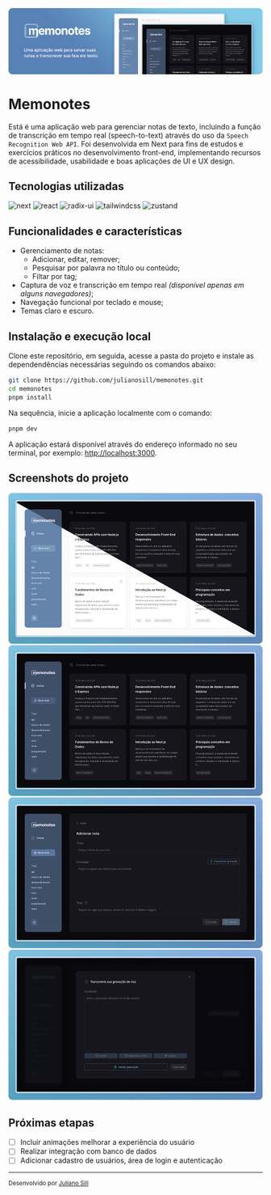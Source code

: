 ![Imagem com o logotipo Memonotes e uma tela inicial da aplicação ao lado](readme/cover-memonotes.png)

# Memonotes

Está é uma aplicação web para gerenciar notas de texto, incluindo a função de transcrição em tempo real (speech-to-text) através do uso da `Speech Recognition Web API`. Foi desenvolvida em Next para fins de estudos e exercícios práticos no desenvolvimento front-end, implementando recursos de acessibilidade, usabilidade e boas aplicações de UI e UX design.

## Tecnologias utilizadas

![next](https://img.shields.io/badge/next.js-292b36?style=for-the-badge&logo=next.js)
![react](https://img.shields.io/badge/react-292b36?style=for-the-badge&logo=react)
![radix-ui](https://img.shields.io/badge/radix-292b36?style=for-the-badge&logo=radixui)
![tailwindcss](https://img.shields.io/badge/tailwindcss-292b36?style=for-the-badge&logo=tailwindcss)
![zustand](https://img.shields.io/badge/zustand-292b36?style=for-the-badge)

## Funcionalidades e características

- Gerenciamento de notas:
  - Adicionar, editar, remover;
  - Pesquisar por palavra no título ou conteúdo;
  - Filtar por tag;
- Captura de voz e transcrição em tempo real *(disponível apenas em alguns navegadores)*;
- Navegação funcional por teclado e mouse;
- Temas claro e escuro.

## Instalação e execução local

Clone este repositório, em seguida, acesse a pasta do projeto e instale as dependendências necessárias seguindo os comandos abaixo:

```bash
git clone https://github.com/julianosill/memonotes.git
cd memonotes
pnpm install
```
Na sequência, inicie a aplicação localmente com o comando:

```bash
pnpm dev
```

A aplicação estará disponível através do endereço informado no seu terminal, por exemplo: [http://localhost:3000](http://localhost:3000).

## Screenshots do projeto

![Tela dividida ao meio exibindo a tela inicial da aplicação nos dois temas: claro e escuro](readme/screenshot-1.png)
![Tela inicial da aplicação](readme/screenshot-2.png)
![Tela com o formulário para adicionar nota](readme/screenshot-3.png)
![Tema com a função de captura de áudio e transcrição](readme/screenshot-4.png)

## Próximas etapas

- [ ] Incluir animações melhorar a experiência do usuário
- [ ] Realizar integração com banco de dados
- [ ] Adicionar cadastro de usuários, área de login e autenticação

---

<sup>Desenvolvido por [Juliano Sill](https://github.com/julianosill)</sup>